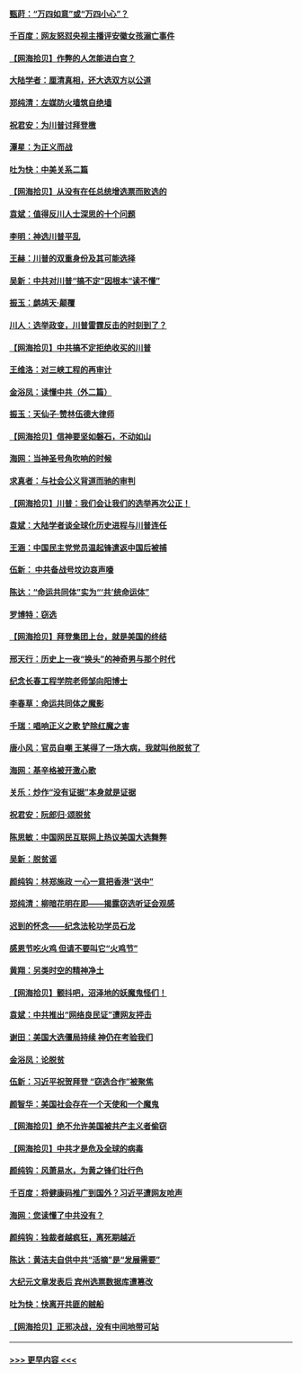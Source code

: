 #### [甄莳：“万四如意”或“万四小心”？](../pages/nsc993/n12606091.md?t=12091951) 
#### [千百度：网友怒怼央视主播评安徽女孩溺亡事件](../pages/nsc993/n12605370.md?t=12091951) 
#### [【网海拾贝】作弊的人怎能进白宫？](../pages/nsc993/n12603546.md?t=12091951) 
#### [大陆学者：厘清真相，还大选双方以公道](../pages/nsc993/n12603475.md?t=12091951) 
#### [郑纯清：左媒防火墙筑自绝墙](../pages/nsc993/n12602226.md?t=12091951) 
#### [祝君安：为川普讨拜登檄](../pages/nsc993/n12602199.md?t=12091951) 
#### [潭星：为正义而战](../pages/nsc993/n12600926.md?t=12091951) 
#### [吐为快：中美关系二篇](../pages/nsc993/n12600908.md?t=12091951) 
#### [【网海拾贝】从没有在任总统增选票而败选的](../pages/nsc993/n12600435.md?t=12091951) 
#### [袁斌：值得反川人士深思的十个问题](../pages/nsc993/n12600332.md?t=12091951) 
#### [李明：神选川普平乱](../pages/nsc993/n12599751.md?t=12091951) 
#### [王赫：川普的双重身份及其可能选择](../pages/nsc993/n12599723.md?t=12091951) 
#### [吴新：中共对川普“搞不定”因根本“读不懂”](../pages/nsc993/n12599502.md?t=12091951) 
#### [振玉：鹧鸪天‧颠覆](../pages/nsc993/n12599494.md?t=12091951) 
#### [川人：选举政变，川普雷霆反击的时刻到了？](../pages/nsc993/n12599291.md?t=12091951) 
#### [【网海拾贝】中共搞不定拒绝收买的川普](../pages/nsc993/n12598955.md?t=12091951) 
#### [王维洛：对三峡工程的再审计](../pages/nsc993/n12598436.md?t=12091951) 
#### [金浴凤：读懂中共（外二篇）](../pages/nsc993/n12597943.md?t=12091951) 
#### [振玉：天仙子‧赞林伍德大律师](../pages/nsc993/n12597929.md?t=12091951) 
#### [【网海拾贝】信神要坚如磐石，不动如山](../pages/nsc993/n12597901.md?t=12091951) 
#### [海网：当神圣号角吹响的时候](../pages/nsc993/n12595891.md?t=12091951) 
#### [求真者：与社会公义背道而驰的审判](../pages/nsc993/n12595868.md?t=12091951) 
#### [【网海拾贝】川普：我们会让我们的选举再次公正！](../pages/nsc993/n12594930.md?t=12091951) 
#### [袁斌：大陆学者谈全球化历史进程与川普连任](../pages/nsc993/n12594690.md?t=12091951) 
#### [王涵：中国民主党党员温起锋遣返中国后被捕](../pages/nsc993/n12594540.md?t=12091951) 
#### [伍新： 中共备战号坟边哀声嚎](../pages/nsc993/n12593086.md?t=12091951) 
#### [陈达：“命运共同体”实为“‘共’统命运体”](../pages/nsc993/n12590865.md?t=12091951) 
#### [罗博特：窃选](../pages/nsc993/n12590619.md?t=12091951) 
#### [【网海拾贝】拜登集团上台，就是美国的终结](../pages/nsc993/n12589725.md?t=12091951) 
#### [邢天行：历史上一夜“换头”的神奇男与那个时代](../pages/nsc993/n12589424.md?t=12091951) 
#### [纪念长春工程学院老师邹向阳博士](../pages/nsc993/n12585390.md?t=12091951) 
#### [李春草：命运共同体之魔影](../pages/nsc993/n12585026.md?t=12091951) 
#### [千瑞：唱响正义之歌 铲除红魔之害](../pages/nsc993/n12585002.md?t=12091951) 
#### [唐小风：官员自嘲 王某得了一场大病，我就叫他脱贫了](../pages/nsc993/n12584981.md?t=12091951) 
#### [海网：基辛格被开激心歌](../pages/nsc993/n12584946.md?t=12091951) 
#### [关乐：炒作“没有证据”本身就是证据](../pages/nsc993/n12583146.md?t=12091951) 
#### [祝君安：阮郎归‧颂脱贫](../pages/nsc993/n12583119.md?t=12091951) 
#### [陈思敏：中国网民互联网上热议美国大选舞弊](../pages/nsc993/n12582845.md?t=12091951) 
#### [吴新：脱贫谣](../pages/nsc993/n12580839.md?t=12091951) 
#### [颜纯钩：林郑施政 一心一意把香港“送中”](../pages/nsc993/n12580805.md?t=12091951) 
#### [郑纯清：柳暗花明在即——揭露窃选听证会观感](../pages/nsc993/n12580795.md?t=12091951) 
#### [迟到的怀念——纪念法轮功学员石龙](../pages/nsc993/n12580245.md?t=12091951) 
#### [感恩节吃火鸡  但请不要叫它“火鸡节”](../pages/nsc993/n12580252.md?t=12091951) 
#### [黄翔：另类时空的精神净土](../pages/nsc993/n12578638.md?t=12091951) 
#### [【网海拾贝】颤抖吧，沼泽地的妖魔鬼怪们！](../pages/nsc993/n12578552.md?t=12091951) 
#### [袁斌：中共推出“网络良民证”遭网友抨击](../pages/nsc993/n12578511.md?t=12091951) 
#### [谢田：美国大选僵局持续 神仍在考验我们](../pages/nsc993/n12577432.md?t=12091951) 
#### [金浴凤：论脱贫](../pages/nsc993/n12576386.md?t=12091951) 
#### [伍新：习近平祝贺拜登 “窃选合作”被聚焦](../pages/nsc993/n12576358.md?t=12091951) 
#### [颜智华：美国社会存在一个天使和一个魔鬼](../pages/nsc993/n12574299.md?t=12091951) 
#### [【网海拾贝】绝不允许美国被共产主义者偷窃](../pages/nsc993/n12573396.md?t=12091951) 
#### [【网海拾贝】中共才是危及全球的病毒](../pages/nsc993/n12571204.md?t=12091951) 
#### [颜纯钩：风萧易水，为黄之锋们壮行色](../pages/nsc993/n12571487.md?t=12091951) 
#### [千百度：将健康码推广到国外？习近平遭网友呛声](../pages/nsc993/n12570808.md?t=12091951) 
#### [海网：您读懂了中共没有？](../pages/nsc993/n12570487.md?t=12091951) 
#### [颜纯钩：独裁者越疯狂，离死期越近](../pages/nsc993/n12569055.md?t=12091951) 
#### [陈达：黄洁夫自供中共“活摘”是“发展需要”](../pages/nsc993/n12568541.md?t=12091951) 
#### [大纪元文章发表后 宾州选票数据库遭篡改](../pages/nsc993/n12568105.md?t=12091951) 
#### [吐为快：快离开共匪的贼船](../pages/nsc993/n12568462.md?t=12091951) 
#### [【网海拾贝】正邪决战，没有中间地带可站](../pages/nsc993/n12568439.md?t=12091951) 

----
#### [ >>> 更早内容 <<< ](../indexes/nsc993-earlier.md)
